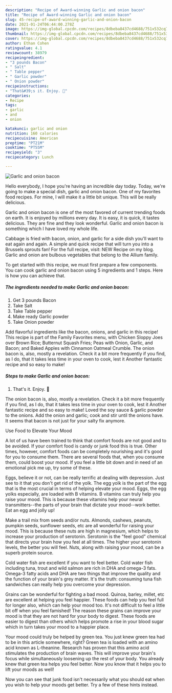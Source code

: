 ```yaml
---
description: "Recipe of Award-winning Garlic and onion bacon"
title: "Recipe of Award-winning Garlic and onion bacon"
slug: 45-recipe-of-award-winning-garlic-and-onion-bacon
date: 2021-01-24T06:44:00.278Z
image: https://img-global.cpcdn.com/recipes/8dbeba8437cd4688/751x532cq70/garlic-and-onion-bacon-recipe-main-photo.jpg
thumbnail: https://img-global.cpcdn.com/recipes/8dbeba8437cd4688/751x532cq70/garlic-and-onion-bacon-recipe-main-photo.jpg
cover: https://img-global.cpcdn.com/recipes/8dbeba8437cd4688/751x532cq70/garlic-and-onion-bacon-recipe-main-photo.jpg
author: Ethan Cohen
ratingvalue: 4.1
reviewcount: 38979
recipeingredient:
- "3 pounds Bacon"
- " Salt"
- " Table pepper"
- " Garlic powder"
- " Onion powder"
recipeinstructions:
- "That&#39;s it. Enjoy. 🙂"
categories:
- Recipe
tags:
- garlic
- and
- onion

katakunci: garlic and onion 
nutrition: 160 calories
recipecuisine: American
preptime: "PT21M"
cooktime: "PT55M"
recipeyield: "3"
recipecategory: Lunch

---
```



![Garlic and onion bacon](https://img-global.cpcdn.com/recipes/8dbeba8437cd4688/751x532cq70/garlic-and-onion-bacon-recipe-main-photo.jpg)

Hello everybody, I hope you're having an incredible day today. Today, we're going to make a special dish, garlic and onion bacon. One of my favorites food recipes. For mine, I will make it a little bit unique. This will be really delicious.

Garlic and onion bacon is one of the most favored of current trending foods on earth. It is enjoyed by millions every day. It is easy, it is quick, it tastes delicious. They are fine and they look wonderful. Garlic and onion bacon is something which I have loved my whole life.

Cabbage is fried with bacon, onion, and garlic for a side dish you&#39;ll want to eat again and again. A simple and quick recipe that will turn you into a Brussels sprouts fan! For the full recipe, visit: NEW Recipe on my blog. Garlic and onion are bulbous vegetables that belong to the Allium family.


To get started with this recipe, we must first prepare a few components. You can cook garlic and onion bacon using 5 ingredients and 1 steps. Here is how you can achieve that.

<!--inarticleads1-->

##### The ingredients needed to make Garlic and onion bacon:

1. Get 3 pounds Bacon
1. Take  Salt
1. Take  Table pepper
1. Make ready  Garlic powder
1. Take  Onion powder


Add flavorful ingredients like the bacon, onions, and garlic in this recipe! This recipe is part of the Family Favorites menu, with Chicken Sloppy Joes over Brown Rice; Butternut Squash Fries; Peas with Onion, Garlic, and Bacon; and Baked Apples with Cinnamon Oatmeal Crumble. The onion bacon is, also, mostly a revelation. Check it a bit more frequently if you find, as I do, that it takes less time in your oven to cook, lest it Another fantastic recipe and so easy to make! 

<!--inarticleads2-->

##### Steps to make Garlic and onion bacon:

1. That&#39;s it. Enjoy. 🙂


The onion bacon is, also, mostly a revelation. Check it a bit more frequently if you find, as I do, that it takes less time in your oven to cook, lest it Another fantastic recipe and so easy to make! Loved the soy sauce &amp; garlic powder to the onions. Add the onion and garlic; cook and stir until the onions have. It seems that bacon is not just for your salty fix anymore. 

Use Food to Elevate Your Mood


A lot of us have been trained to think that comfort foods are not good and to be avoided. If your comfort food is candy or junk food this is true. Other times, however, comfort foods can be completely nourishing and it's good for you to consume them. There are several foods that, when you consume them, could boost your mood. If you feel a little bit down and in need of an emotional pick me up, try some of these.

Eggs, believe it or not, can be really terrific at dealing with depression. Just see to it that you don't get rid of the yolk. The egg yolk is the part of the egg that is the most crucial in terms of helping elevate your mood. Eggs, the egg yolks especially, are loaded with B vitamins. B vitamins can truly help you raise your mood. This is because these vitamins help your neural transmitters--the parts of your brain that dictate your mood--work better. Eat an egg and jolly up!

Make a trail mix from seeds and/or nuts. Almonds, cashews, peanuts, pumpkin seeds, sunflower seeds, etc are all wonderful for raising your mood. This is because these nuts are high in magnesium, which helps to increase your production of serotonin. Serotonin is the "feel good" chemical that directs your brain how you feel at all times. The higher your serotonin levels, the better you will feel. Nuts, along with raising your mood, can be a superb protein source.

Cold water fish are excellent if you want to feel better. Cold water fish including tuna, trout and wild salmon are rich in DHA and omega-3 fats. Omega-3 fatty acids and DHA are two things that improve the quality and the function of your brain's grey matter. It's the truth: consuming tuna fish sandwiches can really help you overcome your depression. 

Grains can be wonderful for fighting a bad mood. Quinoa, barley, millet, etc are excellent at helping you feel happier. These foods can help you feel full for longer also, which can help your mood too. It's not difficult to feel a little bit off when you feel famished! The reason these grains can improve your mood is that they are not hard for your body to digest. These foods are easier to digest than others which helps promote a rise in your blood sugar which in turn takes your mood to a happier place.

Your mood could truly be helped by green tea. You just knew green tea had to be in this article somewhere, right? Green tea is loaded with an amino acid known as L-theanine. Research has proven that this amino acid stimulates the production of brain waves. This will improve your brain's focus while simultaneously loosening up the rest of your body. You already knew that green tea helps you feel better. Now you know that it helps you to lift your moods as well!

Now you can see that junk food isn't necessarily what you should eat when you wish to help your moods get better. Try  a few  of  these  hints  instead.

